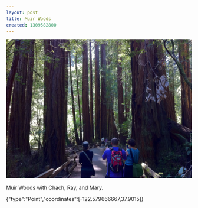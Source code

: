 ```yaml
---
layout: post
title: Muir Woods
created: 1309582800
---
```


![](/images/posts/muir-woods.JPG)

Muir Woods with Chach, Ray, and Mary.


<div class="location">
<span class="geojson">{"type":"Point","coordinates":[-122.579666667,37.9015]}</span>
</div>
